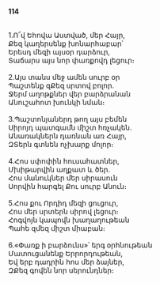 **114**

\
1.Ո՜վ Եհովա Աստված, մեր Հայր,\
Քեզ կաղերսենք խոնարհաբար՝\
Երեսդ մեզի այսօր դարձուր,\
Տաճարս այս նոր փառքովդ լեցուր։\
\
2.Այս տանս մեջ ամեն սուրբ օր\
Պաշտենք զՔեզ սրտով բոլոր.\
Ջերմ աղոթքներ վեր բարձրանան\
Անուշահոտ խունկի նման։\
\
3.Պաշտոնյաներդ թող այս բեմեն\
Սիրոյդ պատգամն միշտ հռչակեն.\
Անառակներն դառնան առ Հայր,\
ԶՏերն գտնեն ոչխարք մոլոր։\
\
4.Հոս սփոփին հուսահատներ,\
Մխիթարվին աղքատ և ծեր.\
Հոս մանուկներ մեր սիրասուն\
Սորվին հարգել Քու սուրբ Անուն։\
\
5.Հոս քու Որդիդ մեզի ցուցուր,\
Հոս մեր սրտերն սիրով լեցուր։\
Հոգվոյն կապովն խաղաղութեան\
Պահե զմեզ միշտ միաբան։\
\
6.«Փառք ի բարձունս»՝ երգ օրհնութեան\
Մատուցանենք Երրորդութեան,\
Եվ երբ դադրին հոս մեր ձայներ,\
ԶՔեզ գովեն նոր սերունդներ։

